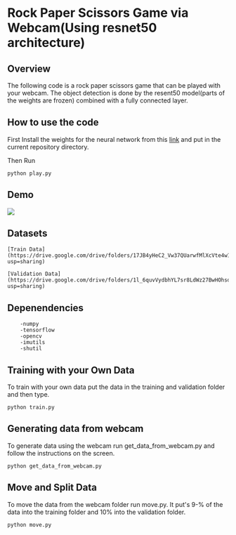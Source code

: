 # Rock Paper Scissors Game via Webcam(Using resnet50 architecture)

## Overview
The following code is a rock paper scissors game that can be played with your webcam. The object detection is done by the resent50 model(parts of the weights are frozen) combined with a fully connected layer.

## How to use the code

First Install the weights for the neural network from this [link](https://drive.google.com/file/d/1jk7SzT4poHpG8FY3TTdqasLeMFSfvmOg/view?usp=sharing) and put in the current repository directory.

Then Run

```
python play.py
```

## Demo
![](https://github.com/jvkamnani/Rock_Paper_Scissor/blob/main/demo/RPS_demo.gif)

## Datasets
    [Train Data](https://drive.google.com/drive/folders/17JB4yHeC2_Vw37QUarwfMlXcVte4w143?usp=sharing)

    [Validation Data](https://drive.google.com/drive/folders/1l_6quvVydbhYL7sr8LdWz27BwHOhsdry?usp=sharing)

## Depenendencies
```
    -numpy
    -tensorflow
    -opencv
    -imutils
    -shutil
```
## Training with your Own Data

To train with your own data put the data in the training and validation folder and then type.
```
python train.py
```

## Generating data from webcam
To generate data using the webcam run get_data_from_webcam.py and follow the instructions on the screen.
```
python get_data_from_webcam.py
```

## Move and Split Data
To move the data from the webcam folder run move.py. It put's 9-% of the data into the training folder and 10% into the validation folder.

```
python move.py
```
